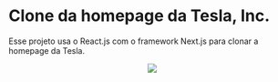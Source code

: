 # Clone da homepage da Tesla, Inc.

Esse projeto usa o React.js com o framework Next.js para clonar a homepage da Tesla.
</br>
<p align="center">
  <img src="https://github.com/bruzt/exemplos-react/blob/master/netflix-clone/tesla-site.gif?raw=true">
</p>
